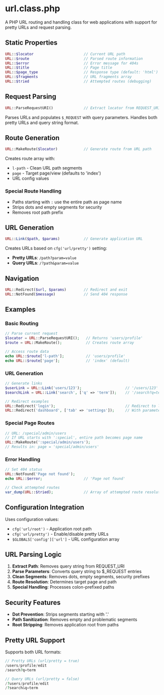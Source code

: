 # url.class.php

A PHP URL routing and handling class for web applications with support for pretty URLs and request parsing.

## Static Properties

```php
URL::$locator                       // Current URL path
URL::$route                         // Parsed route information
URL::$error                         // Error message for 404s
URL::$title                         // Page title
URL::$page_type                     // Response type (default: 'html')
URL::$fragments                     // URL fragments array
URL::$tried                         // Attempted routes (debugging)
```

## Request Parsing

```php
URL::ParseRequestURI()              // Extract locator from REQUEST_URI
```

Parses URLs and populates `$_REQUEST` with query parameters. Handles both pretty URLs and query string format.

## Route Generation

```php
URL::MakeRoute($locator)            // Generate route from URL path
```

Creates route array with:
- `l-path` - Clean URL path segments
- `page` - Target page/view (defaults to 'index')
- URL config values

### Special Route Handling
- Paths starting with `:` use the entire path as page name
- Strips dots and empty segments for security
- Removes root path prefix

## URL Generation

```php
URL::Link($path, $params)           // Generate application URL
```

Creates URLs based on `cfg('url/pretty')` setting:
- **Pretty URLs**: `/path?param=value`
- **Query URLs**: `/?path&param=value`

## Navigation

```php
URL::Redirect($url, $params)        // Redirect and exit
URL::NotFound($message)             // Send 404 response
```

## Examples

### Basic Routing
```php
// Parse current request
$locator = URL::ParseRequestURI();   // Returns 'users/profile'
$route = URL::MakeRoute();           // Creates route array

// Access route data
echo URL::$route['l-path'];          // 'users/profile'
echo URL::$route['page'];            // 'index' (default)
```

### URL Generation
```php
// Generate links
$userLink = URL::Link('users/123');                    // '/users/123'
$searchLink = URL::Link('search', ['q' => 'term']);    // '/search?q=term'

// Redirect examples
URL::Redirect('login');                                // Redirect to login
URL::Redirect('dashboard', ['tab' => 'settings']);     // With parameters
```

### Special Page Routes
```php
// URL: /special/admin/users
// If URL starts with ':special', entire path becomes page name
URL::MakeRoute(':special/admin/users');
// Results in: page = 'special/admin/users'
```

### Error Handling
```php
// Set 404 status
URL::NotFound('Page not found');
echo URL::$error;                   // 'Page not found'

// Check attempted routes
var_dump(URL::$tried);              // Array of attempted route resolutions
```

## Configuration Integration

Uses configuration values:
- `cfg('url/root')` - Application root path
- `cfg('url/pretty')` - Enable/disable pretty URLs
- `$GLOBALS['config']['url']` - URL configuration array

## URL Parsing Logic

1. **Extract Path**: Removes query string from REQUEST_URI
2. **Parse Parameters**: Converts query string to $_REQUEST entries
3. **Clean Segments**: Removes dots, empty segments, security prefixes
4. **Route Resolution**: Determines target page and path
5. **Special Handling**: Processes colon-prefixed paths

## Security Features

- **Dot Prevention**: Strips segments starting with '.'
- **Path Sanitization**: Removes empty and problematic segments
- **Root Stripping**: Removes application root from paths

## Pretty URL Support

Supports both URL formats:
```php
// Pretty URLs (url/pretty = true)
/users/profile/edit
/search?q=term

// Query URLs (url/pretty = false)
/?users/profile/edit
/?search&q=term
```


